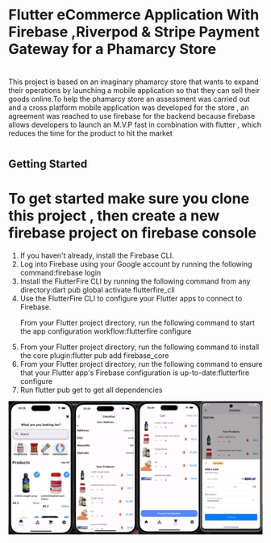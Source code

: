 # Flutter eCommerce Application With Firebase ,Riverpod & Stripe Payment Gateway for a Phamarcy Store
<h1></h1> This project is based on an imaginary phamarcy store that wants to expand their operations by launching a mobile application so that they can sell their goods online.To help the phamarcy store an assessment was carried out and a cross platform mobile application was developed for the store , an agreement was reached to use firebase for the backend because firebase allows developers to launch an M.V.P fast in combination with flutter , which reduces the time for the product to hit the market <h1/>

## Getting Started
<h1>To get started make sure you clone this project , then create a new firebase project on firebase console  </h1>
<ol>
  <li>If you haven't already, install the Firebase CLI.</li>
  <li>Log into Firebase using your Google account by running the following command:firebase login</li>
  <li>Install the FlutterFire CLI by running the following command from any directory:dart pub global activate flutterfire_cli</li>
  <li>Use the FlutterFire CLI to configure your Flutter apps to connect to Firebase.

From your Flutter project directory, run the following command to start the app configuration workflow:flutterfire configure</li>
<li>From your Flutter project directory, run the following command to install the core plugin:flutter pub add firebase_core</li>
<li>From your Flutter project directory, run the following command to ensure that your Flutter app's Firebase configuration is up-to-date:flutterfire configure</li>
<li>Run flutter pub get to get all dependencies</li>
</ol>
<img src="Image.jpeg"/>



